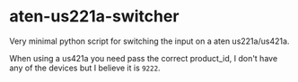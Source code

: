 # aten-us221a-switcher
Very minimal python script for switching the input on a aten us221a/us421a.

When using a us421a you need pass the correct product_id, I don't have any of the devices but I believe it is `9222`.
